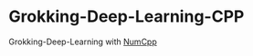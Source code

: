 # Grokking-Deep-Learning-CPP
Grokking-Deep-Learning with [NumCpp](https://github.com/dpilger26/NumCpp)
